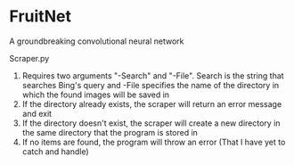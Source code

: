 # FruitNet
A groundbreaking convolutional neural network


Scraper.py

1. Requires two arguments "-Search" and "-File". Search is the string that searches Bing's query and -File specifies the name of the directory in which the found images will be saved in
2. If the directory already exists, the scraper will return an error message and exit
3. If the directory doesn't exist, the scraper will create a new directory in the same directory that the program is 	stored in
4. If no items are found, the program will throw an error (That I have yet to catch and handle)


